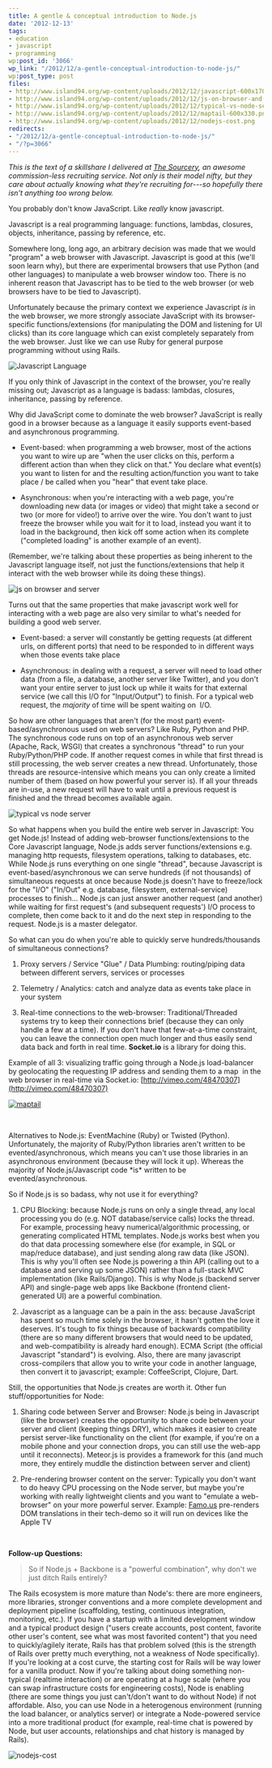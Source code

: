 ```yaml
---
title: A gentle & conceptual introduction to Node.js
date: '2012-12-13'
tags:
- education
- javascript
- programming
wp:post_id: '3066'
wp_link: "/2012/12/a-gentle-conceptual-introduction-to-node-js/"
wp:post_type: post
files:
- http://www.island94.org/wp-content/uploads/2012/12/javascript-600x170.png
- http://www.island94.org/wp-content/uploads/2012/12/js-on-browser-and-server-600x470.png
- http://www.island94.org/wp-content/uploads/2012/12/typical-vs-node-server-600x344.png
- http://www.island94.org/wp-content/uploads/2012/12/maptail-600x330.png
- http://www.island94.org/wp-content/uploads/2012/12/nodejs-cost.png
redirects:
- "/2012/12/a-gentle-conceptual-introduction-to-node-js/"
- "/?p=3066"
---
```


_This is the text of a skillshare I delivered at [The Sourcery](http://www.thesourcery.com/), an awesome commission-less recruiting service. Not only is their model nifty, but they care about actually knowing what they're recruiting for---so hopefully there isn't anything too wrong below._

You probably don't know JavaScript. Like _really_ know javascript.

Javascript is a real programming language: functions, lambdas, closures, objects, inheritance, passing by reference, etc.

Somewhere long, long ago, an arbitrary decision was made that we would "program" a web browser with Javascript. Javascript is good at this (we'll soon learn why), but there are experimental browsers that use Python (and other languages) to manipulate a web browser window too. There is no inherent reason that Javascript has to be tied to the web browser (or web browsers have to be tied to Javascript).

Unfortunately because the primary context we experience Javascript _is_ in the web browser, we more strongly associate JavaScript with its browser-specific functions/extensions (for manipulating the DOM and listening for UI clicks) than its core language which can exist completely separately from the web browser. Just like we can use Ruby for general purpose programming without using Rails.

![Javascript Language](2012-12-13-A-gentle-conceptual-introduction-to-Nodejs/javascript-600x170.png)

If you only think of Javascript in the context of the browser, you're really missing out; Javascript as a language is badass: lambdas, closures, inheritance, passing by reference.

Why did JavaScript come to dominate the web browser? JavaScript is really good in a browser because as a language it easily supports event-based and asynchronous programming.

- Event-based: when programming a web browser, most of the actions you want to wire up are "when the user clicks on this, perform a different action than when they click on that." You declare what event(s) you want to listen for and the resulting action/function you want to take place / be called when you "hear" that event take place.

- Asynchronous: when you're interacting with a web page, you're downloading new data (or images or video) that might take a second or two (or more for video!) to arrive over the wire. You don't want to just freeze the browser while you wait for it to load, instead you want it to load in the background, then kick off some action when its complete ("completed loading" is another example of an event).

(Remember, we're talking about these properties as being inherent to the Javascript language itself, not just the functions/extensions that help it interact with the web browser while its doing these things).

![js on browser and server](2012-12-13-A-gentle-conceptual-introduction-to-Nodejs/js-on-browser-and-server-600x470.png)

Turns out that the same properties that make javascript work well for interacting with a web page are also very similar to what's needed for building a good web server.

- Event-based: a server will constantly be getting requests (at different urls, on different ports) that need to be responded to in different ways when those events take place

- Asynchronous: in dealing with a request, a server will need to load other data (from a file, a database, another server like Twitter), and you don't want your entire server to just lock up while it waits for that external service (we call this I/O for "Input/Output") to finish. For a typical web request, the _majority_ of time will be spent waiting on  I/O.

So how are other languages that aren't (for the most part) event-based/asynchronous used on web servers? Like Ruby, Python and PHP. The synchronous code runs on top of an asynchronous web server (Apache, Rack, WSGI) that creates a synchronous "thread" to run your Ruby/Python/PHP code. If another request comes in while that first thread is still processing, the web server creates a new thread. Unfortunately, those threads are resource-intensive which means you can only create a limited number of them (based on how powerful your server is). If all your threads are in-use, a new request will have to wait until a previous request is finished and the thread becomes available again.

![typical vs node server](2012-12-13-A-gentle-conceptual-introduction-to-Nodejs/typical-vs-node-server-600x344.png)

So what happens when you build the entire web server in Javascript: You get Node.js! Instead of adding web-browser functions/extensions to the Core Javascript language, Node.js adds server functions/extensions e.g. managing http requests, filesystem operations, talking to databases, etc. While Node.js runs everything on one single "thread", because Javascript is event-based/asynchronous we can serve hundreds (if not thousands) of simultaneous requests at once because Node.js doesn't have to freeze/lock for the "I/O" ("In/Out" e.g. database, filesystem, external-service) processes to finish… Node.js can just answer another request (and another) while waiting for first request's (and subsequent requests') I/O process to complete, then come back to it and do the next step in responding to the request. Node.js is a master delegator.

So what can you do when you're able to quickly serve hundreds/thousands of simultaneous connections?

1. Proxy servers / Service "Glue" / Data Plumbing: routing/piping data between different servers, services or processes

2. Telemetry / Analytics: catch and analyze data as events take place in your system

3. Real-time connections to the web-browser: Traditional/Threaded systems try to keep their connections brief (because they can only handle a few at a time). If you don't have that few-at-a-time constraint, you can leave the connection open much longer and thus easily send data back and forth in real time. **Socket.io** is a library for doing this.

Example of all 3: visualizing traffic going through a Node.js load-balancer by geolocating the requesting IP address and sending them to a map  in the web browser in real-time via Socket.io: [http://vimeo.com/48470307](http://vimeo.com/48470307)

[ ![maptail](2012-12-13-A-gentle-conceptual-introduction-to-Nodejs/maptail-600x330.png) ](http://vimeo.com/48470307)

 

Alternatives to Node.js: EventMachine (Ruby) or Twisted (Python). Unfortunately, the majority of Ruby/Python libraries aren't written to be evented/asynchronous, which means you can't use those libraries in an asynchronous environment (because they will lock it up). Whereas the majority of Node.js/Javascript code \*is\* written to be evented/asynchronous.

So if Node.js is so badass, why not use it for everything?

1. CPU Blocking: because Node.js runs on only a single thread, any local processing you do (e.g. NOT database/service calls) locks the thread. For example, processing heavy numerical/algorithmic processing, or generating complicated HTML templates. Node.js works best when you do that data processing somewhere else (for example, in SQL or map/reduce database), and just sending along raw data (like JSON). This is why you'll often see Node.js powering a thin API (calling out to a database and serving up some JSON) rather than a full-stack MVC implementation (like Rails/Django). This is why Node.js (backend server API) and single-page web apps like Backbone (frontend client-generated UI) are a powerful combination.

2. Javascript as a language can be a pain in the ass: because JavaScript has spent so much time solely in the browser, it hasn't gotten the love it deserves. It's tough to fix things because of backwards compatibility (there are so many different browsers that would need to be updated, and web-compatibility is already hard enough). ECMA Script (the official Javascript "standard") is evolving. Also, there are many javascript cross-compilers that allow you to write your code in another language, then convert it to javascript; example: CoffeeScript, Clojure, Dart.

Still, the opportunities that Node.js creates are worth it. Other fun stuff/opportunities for Node:

1. Sharing code between Server and Browser: Node.js being in Javascript (like the browser) creates the opportunity to share code between your server and client (keeping things DRY), which makes it easier to create persist server-like functionality on the client (for example, if you're on a mobile phone and your connection drops, you can still use the web-app until it reconnects). Meteor.js is provides a framework for this (and much more, they entirely muddle the distinction between server and client)

2. Pre-rendering browser content on the server: Typically you don't want to do heavy CPU processing on the Node server, but maybe you're working with really lightweight clients and you want to "emulate a web-browser" on your more powerful server. Example: [Famo.us](http://famo.us/) pre-renders DOM translations in their tech-demo so it will run on devices like the Apple TV

 

**Follow-up Questions:**

> So if Node.js + Backbone is a "powerful combination", why don't we just ditch Rails entirely?

The Rails ecosystem is more mature than Node's: there are more engineers, more libraries, stronger conventions and a more complete development and deployment pipeline (scaffolding, testing, continuous integration, monitoring, etc.). If you have a startup with a limited development window and a typical product design ("users create accounts, post content, favorite other user's content, see what was most favorited content") that you need to quickly/agilely iterate, Rails has that problem solved (this is the strength of Rails over pretty much everything, not a weakness of Node specifically). If you're looking at a cost curve, the starting cost for Rails will be way lower for a vanilla product. Now if you're talking about doing something non-typical (realtime interaction) or are operating at a huge scale (where you can swap infrastructure costs for engineering costs), Node is enabling (there are some things you just can't/don't want to do without Node) if not affordable. Also, you can use Node in a heterogenous environment (running the load balancer, or analytics server) or integrate a Node-powered service into a more traditional product (for example, real-time chat is powered by Node, but user accounts, relationships and chat history is managed by Rails).

![nodejs-cost](2012-12-13-A-gentle-conceptual-introduction-to-Nodejs/nodejs-cost.png)

 
